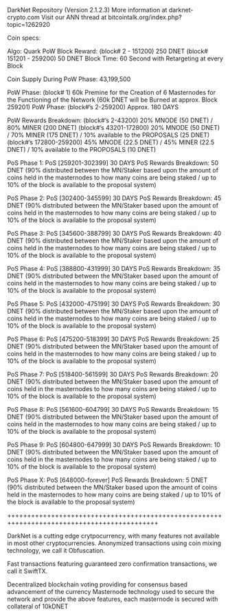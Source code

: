 DarkNet Repository (Version 2.1.2.3)
More information at darknet-crypto.com
Visit our ANN thread at bitcointalk.org/index.php?topic=1262920

Coin specs:

Algo:  Quark
PoW Block Reward:  (block# 2 - 151200) 250 DNET (block# 151201 - 259200) 50 DNET
Block Time:  60 Second with Retargeting at every Block

Coin Supply During PoW Phase:  43,199,500



PoW Phase:  (block# 1) 60k Premine for the Creation of 6 Masternodes for the Functioning of the Network
            (60k DNET will be Burned at approx. Block 259201)
PoW Phase:  (block#’s 2-259200) Approx. 180 DAYS



PoW Rewards Breakdown:  (block#’s 2-43200) 20% MNODE (50 DNET) / 80% MINER (200 DNET)
                        (block#’s 43201-172800) 20% MNODE (50 DNET) / 70% MINER (175 DNET) / 10% available to the PROPOSALS (25 DNET)
                        (block#’s 172800-259200) 45% MNODE (22.5 DNET) / 45% MINER (22.5 DNET) / 10% available to the PROPOSALS (10 DNET)



PoS Phase 1:  PoS [259201-302399] 30 DAYS
PoS Rewards Breakdown:  50 DNET (90% distributed between the MN/Staker based upon the amount of coins held in the                                  masternodes to how many coins are being staked / up to 10% of the block is available to the                                proposal system)


PoS Phase 2: PoS [302400-345599] 30 DAYS
PoS Rewards Breakdown:  45 DNET (90% distributed between the MN/Staker based upon the amount of coins held in the                                  masternodes to how many coins are being staked / up to 10% of the block is available to the                                proposal system)


PoS Phase 3: PoS [345600-388799] 30 DAYS
PoS Rewards Breakdown:  40 DNET (90% distributed between the MN/Staker based upon the amount of coins held in the                                  masternodes to how many coins are being staked / up to 10% of the block is available to the                                proposal system)


PoS Phase 4: PoS [388800-431999] 30 DAYS
PoS Rewards Breakdown:  35 DNET (90% distributed between the MN/Staker based upon the amount of coins held in the                                  masternodes to how many coins are being staked / up to 10% of the block is available to the                                proposal system)


PoS Phase 5: PoS [432000-475199] 30 DAYS
PoS Rewards Breakdown:  30 DNET (90% distributed between the MN/Staker based upon the amount of coins held in the                                  masternodes to how many coins are being staked / up to 10% of the block is available to the                                proposal system)


PoS Phase 6: PoS [475200-518399] 30 DAYS
PoS Rewards Breakdown:  25 DNET (90% distributed between the MN/Staker based upon the amount of coins held in the                                  masternodes to how many coins are being staked / up to 10% of the block is available to the                                proposal system)


PoS Phase 7: PoS [518400-561599] 30 DAYS
PoS Rewards Breakdown:  20 DNET (90% distributed between the MN/Staker based upon the amount of coins held in the                                  masternodes to how many coins are being staked / up to 10% of the block is available to the                                proposal system)


PoS Phase 8: PoS [561600-604799] 30 DAYS
PoS Rewards Breakdown:  15 DNET (90% distributed between the MN/Staker based upon the amount of coins held in the                                  masternodes to how many coins are being staked / up to 10% of the block is available to the                                proposal system)


PoS Phase 9: PoS [604800-647999] 30 DAYS
PoS Rewards Breakdown:  10 DNET (90% distributed between the MN/Staker based upon the amount of coins held in the                                  masternodes to how many coins are being staked / up to 10% of the block is available to the                                proposal system)


PoS Phase X: PoS [648000-forever] 
PoS Rewards Breakdown:  5 DNET (90% distributed between the MN/Staker based upon the amount of coins held in the                                   masternodes to how many coins are being staked / up to 10% of the block is available to the                                proposal system)

++++++++++++++++++++++++++++++++++++++++++++++++++++++++++++++++++++++++++++++++++++++++++++

DarkNet is a cutting edge crytpocurrency, with many features not available in most other cryptocurrencies. 
Anonymized transactions using coin mixing technology, we call it Obfuscation.

Fast transactions featuring guaranteed zero confirmation transactions, we call it SwiftTX.

Decentralized blockchain voting providing for consensus based advancement of the currency
Masternode technology used to secure the network and provide the above features, each masternode is secured with collateral of 10kDNET
